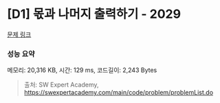 # [D1] 몫과 나머지 출력하기 - 2029 

[문제 링크](https://swexpertacademy.com/main/code/problem/problemDetail.do?contestProbId=AV5QGNvKAtEDFAUq) 

### 성능 요약

메모리: 20,316 KB, 시간: 129 ms, 코드길이: 2,243 Bytes



> 출처: SW Expert Academy, https://swexpertacademy.com/main/code/problem/problemList.do